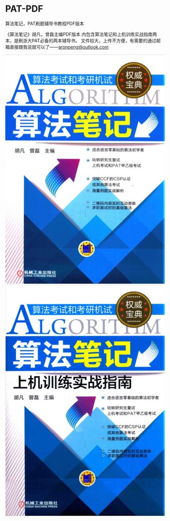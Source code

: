 # PAT-PDF
算法笔记，PAT刷题辅导书教程PDF版本

《算法笔记》胡凡，曾磊主编PDF版本
内包含算法笔记和上机训练实战指南两本，是刷浙大PAT必备的两本辅导书。
文件较大，上传不方便，有需要的通过邮箱直接跟我说就可以了——aronpeng@outlook.com

![image](https://github.com/AronPeng/PAT-PDF/blob/master/%E5%B0%81%E9%9D%A2%E6%88%AA%E5%9B%BE/%E7%AE%97%E6%B3%95%E7%AC%94%E8%AE%B0.png) 
![image](https://github.com/AronPeng/PAT-PDF/blob/master/%E5%B0%81%E9%9D%A2%E6%88%AA%E5%9B%BE/%E4%B8%8A%E6%9C%BA%E5%AE%9E%E6%88%98%E6%8C%87%E5%8D%97.png)
